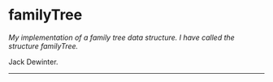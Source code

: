 # **familyTree**

*My implementation of a family tree data structure. I have called the structure familyTree.*

Jack Dewinter.

------

